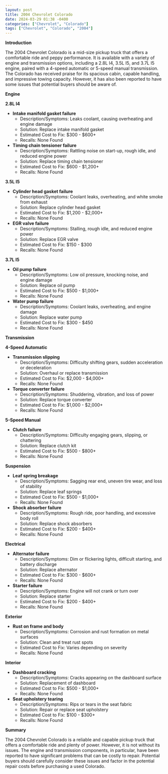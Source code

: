 ```yaml
---
layout: post
title: 2004 Chevrolet Colorado
date: 2024-03-29 01:38 -0400
categories: ["Chevrolet", "Colorado"]
tags: ["Chevrolet", "Colorado", "2004"]
---
```

**Introduction**

The 2004 Chevrolet Colorado is a mid-size pickup truck that offers a comfortable ride and peppy performance. It is available with a variety of engine and transmission options, including a 2.8L I4, 3.5L I5, and 3.7L I5 engine, paired with a 4-speed automatic or 5-speed manual transmission. The Colorado has received praise for its spacious cabin, capable handling, and impressive towing capacity. However, it has also been reported to have some issues that potential buyers should be aware of.

**Engine**

**2.8L I4**

* **Intake manifold gasket failure**
    * Description/Symptoms: Leaks coolant, causing overheating and engine damage
    * Solution: Replace intake manifold gasket
    * Estimated Cost to Fix: $300 - $600+
    * Recalls: None Found
* **Timing chain tensioner failure**
    * Description/Symptoms: Rattling noise on start-up, rough idle, and reduced engine power
    * Solution: Replace timing chain tensioner
    * Estimated Cost to Fix: $600 - $1,200+
    * Recalls: None Found

**3.5L I5**

* **Cylinder head gasket failure**
    * Description/Symptoms: Coolant leaks, overheating, and white smoke from exhaust
    * Solution: Replace cylinder head gasket
    * Estimated Cost to Fix: $1,200 - $2,000+
    * Recalls: None Found
* **EGR valve failure**
    * Description/Symptoms: Stalling, rough idle, and reduced engine power
    * Solution: Replace EGR valve
    * Estimated Cost to Fix: $150 - $300
    * Recalls: None Found

**3.7L I5**

* **Oil pump failure**
    * Description/Symptoms: Low oil pressure, knocking noise, and engine damage
    * Solution: Replace oil pump
    * Estimated Cost to Fix: $500 - $1,000+
    * Recalls: None Found
* **Water pump failure**
    * Description/Symptoms: Coolant leaks, overheating, and engine damage
    * Solution: Replace water pump
    * Estimated Cost to Fix: $300 - $450
    * Recalls: None Found

**Transmission**

**4-Speed Automatic**

* **Transmission slipping**
    * Description/Symptoms: Difficulty shifting gears, sudden acceleration or deceleration
    * Solution: Overhaul or replace transmission
    * Estimated Cost to Fix: $2,000 - $4,000+
    * Recalls: None Found
* **Torque converter failure**
    * Description/Symptoms: Shuddering, vibration, and loss of power
    * Solution: Replace torque converter
    * Estimated Cost to Fix: $1,000 - $2,000+
    * Recalls: None Found

**5-Speed Manual**

* **Clutch failure**
    * Description/Symptoms: Difficulty engaging gears, slipping, or chattering
    * Solution: Replace clutch kit
    * Estimated Cost to Fix: $500 - $800+
    * Recalls: None Found

**Suspension**

* **Leaf spring breakage**
    * Description/Symptoms: Sagging rear end, uneven tire wear, and loss of stability
    * Solution: Replace leaf springs
    * Estimated Cost to Fix: $500 - $1,000+
    * Recalls: None Found
* **Shock absorber failure**
    * Description/Symptoms: Rough ride, poor handling, and excessive body roll
    * Solution: Replace shock absorbers
    * Estimated Cost to Fix: $200 - $400+
    * Recalls: None Found

**Electrical**

* **Alternator failure**
    * Description/Symptoms: Dim or flickering lights, difficult starting, and battery discharge
    * Solution: Replace alternator
    * Estimated Cost to Fix: $300 - $600+
    * Recalls: None Found
* **Starter failure**
    * Description/Symptoms: Engine will not crank or turn over
    * Solution: Replace starter
    * Estimated Cost to Fix: $200 - $400+
    * Recalls: None Found

**Exterior**

* **Rust on frame and body**
    * Description/Symptoms: Corrosion and rust formation on metal surfaces
    * Solution: Clean and treat rust spots
    * Estimated Cost to Fix: Varies depending on severity
    * Recalls: None Found

**Interior**

* **Dashboard cracking**
    * Description/Symptoms: Cracks appearing on the dashboard surface
    * Solution: Replacement of dashboard
    * Estimated Cost to Fix: $500 - $1,000+
    * Recalls: None Found
* **Seat upholstery tearing**
    * Description/Symptoms: Rips or tears in the seat fabric
    * Solution: Repair or replace seat upholstery
    * Estimated Cost to Fix: $100 - $300+
    * Recalls: None Found

**Summary**

The 2004 Chevrolet Colorado is a reliable and capable pickup truck that offers a comfortable ride and plenty of power. However, it is not without its issues. The engine and transmission components, in particular, have been reported to have significant problems that can be costly to repair. Potential buyers should carefully consider these issues and factor in the potential repair costs before purchasing a used Colorado.
